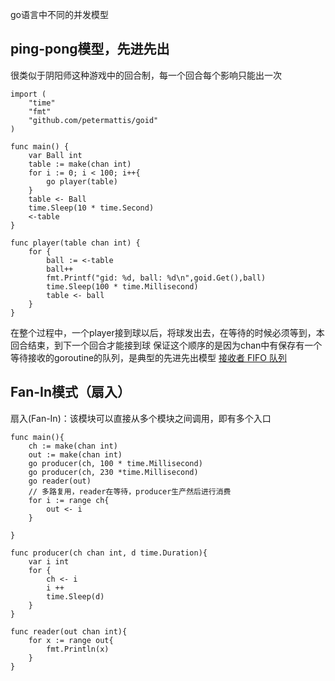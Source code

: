 go语言中不同的并发模型

## ping-pong模型，先进先出
很类似于阴阳师这种游戏中的回合制，每一个回合每个影响只能出一次
```
import (
	"time"
	"fmt"
	"github.com/petermattis/goid"
)

func main() {
	var Ball int
	table := make(chan int)
	for i := 0; i < 100; i++{
		go player(table)
	}
	table <- Ball
	time.Sleep(10 * time.Second)
	<-table
}

func player(table chan int) {
	for {
		ball := <-table
		ball++
		fmt.Printf("gid: %d, ball: %d\n",goid.Get(),ball)
		time.Sleep(100 * time.Millisecond)
		table <- ball
	}
}
```
在整个过程中，一个player接到球以后，将球发出去，在等待的时候必须等到，本回合结束，到下一个回合才能接到球
保证这个顺序的是因为chan中有保存有一个等待接收的goroutine的队列，是典型的先进先出模型
[ 接收者 FIFO 队列](https://github.com/golang/go/blob/master/src/runtime/chan.go#L34)

## Fan-In模式（扇入）
扇入(Fan-In)：该模块可以直接从多个模块之间调用，即有多个入口
```
func main(){
	ch := make(chan int)
	out := make(chan int)
	go producer(ch, 100 * time.Millisecond)
	go producer(ch, 230 *time.Millisecond)
	go reader(out)
	// 多路复用，reader在等待，producer生产然后进行消费
	for i := range ch{
		out <- i
	}

}

func producer(ch chan int, d time.Duration){
	var i int
	for {
		ch <- i
		i ++
		time.Sleep(d)
	}
}

func reader(out chan int){
	for x := range out{
		fmt.Println(x)
	}
}

```



